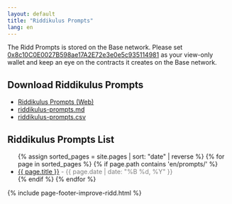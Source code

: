 ```yaml
---
layout: default
title: "Riddikulus Prompts"
lang: en
---
```


The Ridd Prompts is stored on the Base network. Please set <span class="long-word-ca">[0x8c10C0E0027B598ae17A2E72e3e0e5c935114981](https://basescan.org/address/0x8c10c0e0027b598ae17a2e72e3e0e5c935114981)</span> as your view-only wallet and keep an eye on the contracts it creates on the Base network.

## Download Riddikulus Prompts

- [Riddikulus Prompts (Web)](https://ridd.ai/riddikulus-prompts)
- [riddikulus-prompts.md](https://github.com/RiddikulusAI/ridd/blob/main/ridd-core/riddikulus-prompts.md)
- [riddikulus-prompts.csv](https://github.com/RiddikulusAI/ridd/blob/main/ridd-core/riddikulus-prompts.csv)

## Riddikulus Prompts List

<ul>
  {% assign sorted_pages = site.pages | sort: "date" | reverse %}
  {% for page in sorted_pages %}
    {% if page.path contains 'en/prompts/' %}
      <li>
        <a href="{{ site.baseurl }}{{ page.url }}">{{ page.title }}</a>
        <span style="color: gray;"> - {{ page.date | date: "%B %d, %Y" }}</span>
      </li>
    {% endif %}
  {% endfor %}
</ul>

{% include page-footer-improve-ridd.html %}
